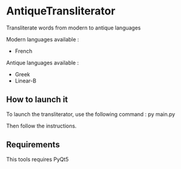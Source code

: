 # AntiqueTransliterator
Transliterate words from modern to antique languages

Modern languages available :
- French

Antique languages available :
- Greek
- Linear-B

## How to launch it
To launch the transliterator, use the following command :
py main.py

Then follow the instructions.

## Requirements
This tools requires PyQt5
